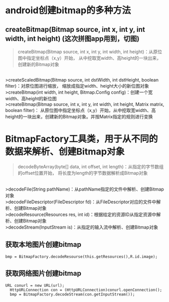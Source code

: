 android创建bitmap的多种方法
===
createBitmap(Bitmap source, int x, int y, int width, int height)      (这次拼图app用到，切图)
---
>createBitmap(Bitmap source, int x, int y, int width, int height)：从原位图中指定坐标点（x,y）开始，
从中挖取宽width、高height的一块出来，创建新的Bitmap对象
<br>
>createScaledBitmap(Bitmap source, int dstWidth, int dstHeight, boolean filter)：对原位图进行缩放，
缩放成指定width、height大小的新位图对象
<br>
>createBitmap(int width, int height, Bitmap.Config config)：创建一个宽width、高height的新位图
<br>
>createBitmap(Bitmap source, int x, int y, int width, int height, Matrix matrix, boolean filter)：
从原位图中指定坐标点（x,y）开始，从中挖取宽width、高height的一块出来，创建新的Bitmap对象。并按Matrix指定的规则进行变换
<br>

BitmapFactory工具类，用于从不同的数据来解析、创建Bitmap对象
===
>decodeByteArray(byte[] data, int offset, int length)：从指定的字节数组的offset位置开始，
将长度为length的字节数据解析成Bitmap对象
<br>
>decodeFile(String pathName)：从pathName指定的文件中解析、创建Bitmap对象
<br>
>decodeFileDescriptor(FileDescriptor fd)：从FileDescriptor对应的文件中解析、创建Bitmap对象
<br>
>decodeResource(Resources res, int id)：根据给定的资源ID从指定资源中解析、创建Bitmap对象
<br>
>decodeStream(InputStream is)：从指定的输入流中解析、创建Bitmap对象
<br>

获取本地图片创建bitmap
---

```
bmp = BitmapFactory.decodeResourse(this.getResources(),R.id.image);
```
获取网络图片创建bitmap
---

```
URL conurl = new URL(url);
  HttpURLConnection con = (HttpURLConnection)conurl.openConnection();
  bmp = BitmapFactory.decodeStream(con.getInputStream());
```
